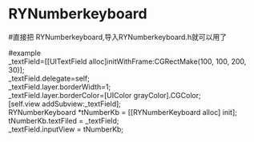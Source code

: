 # RYNumberkeyboard

#直接把 RYNumberkeyboard,导入RYNumberkeyboard.h就可以用了 </br>

#example
</br>
_textField=[[UITextField alloc]initWithFrame:CGRectMake(100, 100, 200, 30)];</br>
_textField.delegate=self;</br>
_textField.layer.borderWidth=1;</br>
_textField.layer.borderColor=[UIColor grayColor].CGColor;</br>
[self.view addSubview:_textField];</br>
RYNumberKeyboard *tNumberKb = [[RYNumberKeyboard alloc] init];</br>
tNumberKb.textFiled = _textField;</br>
_textField.inputView = tNumberKb;</br>
